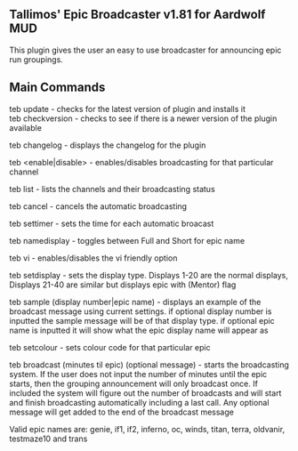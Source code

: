 Tallimos' Epic Broadcaster v1.81 for Aardwolf MUD
-------------------------------------------------
This plugin gives the user an easy to use broadcaster for announcing epic run groupings.

Main Commands
-------------
teb update                     - checks for the latest version of plugin and installs it<br >
teb checkversion               - checks to see if there is a newer version of the plugin available

teb changelog                  - displays the changelog for the plugin

teb <enable|disable> <channel> - enables/disables broadcasting for that particular channel
  
teb list                       - lists the channels and their broadcasting status
  
teb cancel                     - cancels the automatic broadcasting
  
teb settimer <minutes>         - sets the time for each automatic broacast
  
teb namedisplay                       - toggles between Full and Short for epic name
  
teb vi                                - enables/disables the vi friendly option
  
teb setdisplay <num>                  - sets the display type. Displays 1-20 are the normal displays, Displays 21-40 are similar but displays epic with (Mentor) flag

teb sample (display number|epic name) - displays an example of the broadcast message using current settings. if optional display number is inputted the sample message will be of that display type. if optional epic name is inputted it will show what the epic display name will appear as

teb setcolour <epic name> <colourcode> - sets colour code for that particular epic

teb broadcast <epic name> (minutes til epic) (optional message) - starts the broadcasting system. If the user does not input the number of minutes until the epic starts, then the grouping announcement will only broadcast once. If included the system will figure out the number of broadcasts and will start and finish broadcasting automatically including a last call. Any optional message will get added to the end of the broadcast message

Valid epic names are: genie, if1, if2, inferno, oc, winds, titan, terra, oldvanir, testmaze10 and trans
